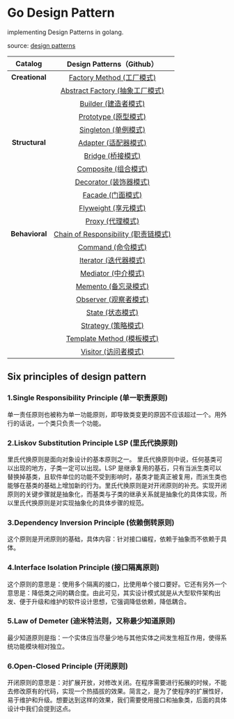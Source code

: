 # Go Design Pattern

implementing Design Patterns in golang.

source: [design patterns](https://refactoring.guru/design-patterns)

|  **Catalog**   |             **Design Patterns（Github）**              |
| :------------: | :----------------------------------------------------: |
| **Creational** |        [Factory Method (工厂模式)](01_factory)         |
|                | [Abstract Factory (抽象工厂模式)](02_abstract_factory) |
|                |           [Builder (建造者模式)](03_builder)           |
|                |          [Prototype (原型模式)](04_prototype)          |
|                |          [Singleton (单例模式)](05_singleton)          |
| **Structural** |           [Adapter (适配器模式)](06_adapter)           |
|                |                 [Bridge (桥接模式)]()                  |
|                |                [Composite (组合模式)]()                |
|                |               [Decorator (装饰器模式)]()               |
|                |                 [Facade (门面模式)]()                  |
|                |                [Flyweight (享元模式)]()                |
|                |                  [Proxy (代理模式)]()                  |
| **Behavioral** |        [Chain of Responsibility (职责链模式)]()        |
|                |                 [Command (命令模式)]()                 |
|                |               [Iterator (迭代器模式)]()                |
|                |                [Mediator (中介模式)]()                 |
|                |                [Memento (备忘录模式)]()                |
|                |               [Observer (观察者模式)]()                |
|                |                  [State (状态模式)]()                  |
|                |                [Strategy (策略模式)]()                 |
|                |             [Template Method (模板模式)]()             |
|                |                [Visitor (访问者模式)]()                |

## Six principles of design pattern

### 1.Single Responsibility Principle (单一职责原则)

单一责任原则也被称为单一功能原则，即导致类变更的原因不应该超过一个。用外行的话说，一个类只负责一个功能。

### 2.Liskov Substitution Principle LSP (里氏代换原则)

里氏代换原则是面向对象设计的基本原则之一。 里氏代换原则中说，任何基类可以出现的地方，子类一定可以出现。LSP 是继承复用的基石，只有当派生类可以替换掉基类，且软件单位的功能不受到影响时，基类才能真正被复用，而派生类也能够在基类的基础上增加新的行为。里氏代换原则是对开闭原则的补充。实现开闭原则的关键步骤就是抽象化，而基类与子类的继承关系就是抽象化的具体实现，所以里氏代换原则是对实现抽象化的具体步骤的规范。

### 3.Dependency Inversion Principle (依赖倒转原则)

这个原则是开闭原则的基础，具体内容：针对接口编程，依赖于抽象而不依赖于具体。

### 4.Interface Isolation Principle (接口隔离原则)

这个原则的意思是：使用多个隔离的接口，比使用单个接口要好。它还有另外一个意思是：降低类之间的耦合度。由此可见，其实设计模式就是从大型软件架构出发、便于升级和维护的软件设计思想，它强调降低依赖，降低耦合。

### 5.Law of Demeter (迪米特法则，又称最少知道原则)

最少知道原则是指：一个实体应当尽量少地与其他实体之间发生相互作用，使得系统功能模块相对独立。

### 6.Open-Closed Principle (开闭原则)

开闭原则的意思是：对扩展开放，对修改关闭。在程序需要进行拓展的时候，不能去修改原有的代码，实现一个热插拔的效果。简言之，是为了使程序的扩展性好，易于维护和升级。想要达到这样的效果，我们需要使用接口和抽象类，后面的具体设计中我们会提到这点。
